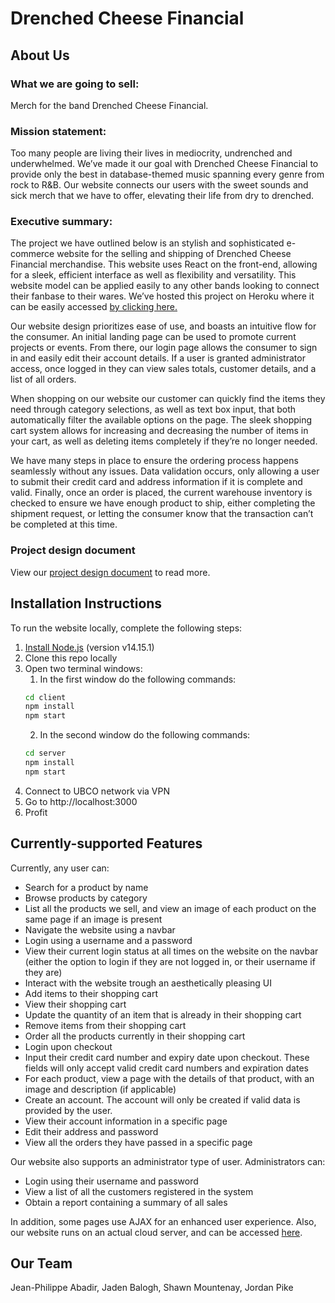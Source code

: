# Drenched Cheese Financial

## About Us
### What we are going to sell:
Merch for the band Drenched Cheese Financial.

### Mission statement:
Too many people are living their lives in mediocrity, undrenched and underwhelmed.  We’ve made it our goal with Drenched Cheese Financial to provide only the best in database-themed music spanning every genre from rock to R&B. Our website connects our users with the sweet sounds and sick merch that we have to offer, elevating their life from dry to drenched.


### Executive summary:
The project we have outlined below is an stylish and sophisticated e-commerce website for the selling and shipping of Drenched Cheese Financial merchandise. This website uses React on the front-end, allowing for a sleek, efficient interface as well as flexibility and versatility. This website model can be applied easily to any other bands looking to connect their fanbase to their wares. We’ve hosted this project on Heroku where it can be easily accessed [by clicking here.](https://the-drenched-cheese-financial.herokuapp.com)

Our website design prioritizes ease of use, and boasts an intuitive flow for the consumer. An initial landing page can be used to promote current projects or events. From there, our login page allows the consumer to sign in and easily edit their account details. If a user is granted administrator access, once logged in they can view sales totals, customer details, and a list of all orders.

When shopping on our website our customer can quickly  find the items they need through category selections, as well as text box input, that both automatically filter the available options on the page. The sleek shopping cart system allows for increasing and decreasing the number of items in your cart, as well as deleting items completely if they’re no longer needed.

We have many steps in place to ensure the ordering process happens seamlessly without any issues. Data validation occurs, only allowing a user to submit their credit card and address information if it is complete and valid. Finally, once an order is placed, the current warehouse inventory is checked to ensure we have enough product to ship, either completing the shipment request, or letting the consumer know that the transaction can’t be completed at this time.

### Project design document
View our [project design document](./documentation/dcf-project-design-document.pdf) to read more.

## Installation Instructions
To run the website locally, complete the following steps:
1. [Install Node.js](https://nodejs.org/en/) (version v14.15.1)
2. Clone this repo locally
3. Open two terminal windows:
    1. In the first window do the following commands:
    ```cmd
    cd client
    npm install
    npm start
    ```
    2. In the second window do the following commands:
    ```cmd
    cd server
    npm install
    npm start
    ```
4. Connect to UBCO network via VPN
5. Go to http://localhost:3000
6. Profit

## Currently-supported Features
Currently, any user can:
- Search for a product by name
- Browse products by category
- List all the products we sell, and view an image of each product on the same page if an image is present
- Navigate the website using a navbar
- Login using a username and a password
- View their current login status at all times on the website on the navbar (either the option to login if they are not logged in, or their username if they are)
- Interact with the website trough an aesthetically pleasing UI
- Add items to their shopping cart
- View their shopping cart
- Update the quantity of an item that is already in their shopping cart
- Remove items from their shopping cart
- Order all the products currently in their shopping cart
- Login upon checkout
- Input their credit card number and expiry date upon checkout. These fields will only accept valid credit card numbers and expiration dates
- For each product, view a page with the details of that product, with an image and description (if applicable)
- Create an account. The account will only be created if valid data is provided by the user. 
- View their account information in a specific page
- Edit their address and password
- View all the orders they have passed in a specific page

Our website also supports an administrator type of user. Administrators can:
- Login using their username and password
- View a list of all the customers registered in the system
- Obtain a report containing a summary of all sales 

In addition, some pages use AJAX for an enhanced user experience. Also, our website runs on an actual cloud server, and can be accessed [here](https://the-drenched-cheese-financial.herokuapp.com/). 

## Our Team
Jean-Philippe Abadir, Jaden Balogh, Shawn Mountenay, Jordan Pike
